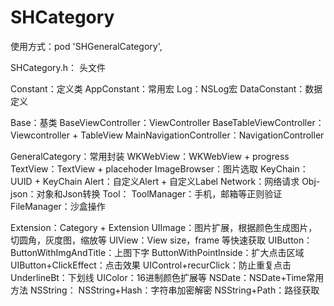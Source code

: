 # SHCategory

使用方式：pod 'SHGeneralCategory',

SHCategory.h： 头文件

Constant：定义类
    AppConstant：常用宏
    Log：NSLog宏
    DataConstant：数据定义

Base：基类
    BaseViewController：ViewController
    BaseTableViewController：Viewcontroller + TableView
    MainNavigationController：NavigationController
    
GeneralCategory：常用封装
    WKWebView：WKWebView + progress
    TextView：TextView + placehoder
    ImageBrowser：图片选取
    KeyChain：UUID + KeyChain
    Alert：自定义Alert + 自定义Label
    Network：网络请求
    Obj-json：对象和Json转换
    Tool：
        ToolManager：手机，邮箱等正则验证
        FileManager：沙盒操作
    
Extension：Category + Extension
    UIImage：图片扩展，根据颜色生成图片，切圆角，灰度图，缩放等
    UIView：View size，frame 等快速获取
    UIButton：
        ButtonWithImgAndTitle：上图下字
        ButtonWithPointInside：扩大点击区域
        UIButton+ClickEffect：点击效果
        UIControl+recurClick：防止重复点击
        UnderlineBt：下划线
    UIColor：16进制颜色扩展等
    NSDate：NSDate+Time常用方法
    NSString：
        NSString+Hash：字符串加密解密
        NSString+Path：路径获取
    
    




